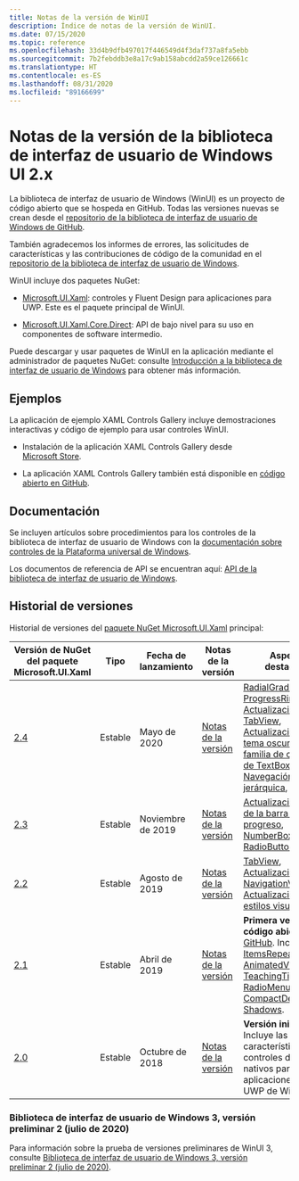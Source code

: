 ```yaml
---
title: Notas de la versión de WinUI
description: Índice de notas de la versión de WinUI.
ms.date: 07/15/2020
ms.topic: reference
ms.openlocfilehash: 33d4b9dfb497017f446549d4f3daf737a8fa5ebb
ms.sourcegitcommit: 7b2febddb3e8a17c9ab158abcdd2a59ce126661c
ms.translationtype: HT
ms.contentlocale: es-ES
ms.lasthandoff: 08/31/2020
ms.locfileid: "89166699"
---
```

# <a name="windows-ui-library-2x-release-notes"></a>Notas de la versión de la biblioteca de interfaz de usuario de Windows UI 2.x

La biblioteca de interfaz de usuario de Windows (WinUI) es un proyecto de código abierto que se hospeda en GitHub. Todas las versiones nuevas se crean desde el [repositorio de la biblioteca de interfaz de usuario de Windows de GitHub](https://aka.ms/winui).

También agradecemos los informes de errores, las solicitudes de características y las contribuciones de código de la comunidad en el [repositorio de la biblioteca de interfaz de usuario de Windows](https://aka.ms/winui).

WinUI incluye dos paquetes NuGet:

* [Microsoft.UI.Xaml](https://www.nuget.org/packages/Microsoft.UI.Xaml): controles y Fluent Design para aplicaciones para UWP. Este es el paquete principal de WinUI.

* [Microsoft.UI.Xaml.Core.Direct](https://www.nuget.org/packages/Microsoft.UI.Xaml.Core.Direct): API de bajo nivel para su uso en componentes de software intermedio.

Puede descargar y usar paquetes de WinUI en la aplicación mediante el administrador de paquetes NuGet: consulte [Introducción a la biblioteca de interfaz de usuario de Windows](/uwp/toolkits/winui/getting-started) para obtener más información.

## <a name="examples"></a>Ejemplos

La aplicación de ejemplo XAML Controls Gallery incluye demostraciones interactivas y código de ejemplo para usar controles WinUI.

* Instalación de la aplicación XAML Controls Gallery desde [Microsoft Store](
https://www.microsoft.com/p/xaml-controls-gallery/9msvh128x2zt).

* La aplicación XAML Controls Gallery también está disponible en [código abierto en GitHub](
https://github.com/Microsoft/Xaml-Controls-Gallery).

## <a name="documentation"></a>Documentación

Se incluyen artículos sobre procedimientos para los controles de la biblioteca de interfaz de usuario de Windows con la [documentación sobre controles de la Plataforma universal de Windows](/windows/uwp/design/controls-and-patterns/).

Los documentos de referencia de API se encuentran aquí: [API de la biblioteca de interfaz de usuario de Windows](/uwp/api/overview/winui/).

## <a name="version-history"></a>Historial de versiones

Historial de versiones del [paquete NuGet Microsoft.UI.Xaml](https://www.nuget.org/packages/Microsoft.UI.Xaml) principal:

| Versión de NuGet del paquete Microsoft.UI.Xaml | Tipo | Fecha de lanzamiento | Notas de la versión | Aspectos destacados |
| --- | --- | --- | --- | --- |
| [2.4](winui-2.4.md) | Estable | Mayo de 2020 | [Notas de la versión](winui-2.4.md) | [RadialGradientBrush](winui-2.4.md#radialgradientbrush), [ProgressRing](winui-2.4.md#progressring), [Actualizaciones de TabView](winui-2.4.md#tabview-updates), [Actualizaciones del tema oscuro a la familia de controles de TextBox ](winui-2.4.md#dark-theme-updates-to-textbox-family-of-controls), [Navegación jerárquica](winui-2.4.md#hierarchical-navigation),  |
| [2.3](winui-2.3.md) | Estable | Noviembre de 2019 | [Notas de la versión](winui-2.3.md) | [Actualización visual de la barra de progreso](winui-2.3.md#progress-bar-visual-refresh), [NumberBox](winui-2.3.md#numberbox), [RadioButtons](winui-2.3.md#radiobuttons) |
| [2.2](winui-2.2.md) | Estable | Agosto de 2019 | [Notas de la versión](winui-2.2.md) | [TabView](winui-2.2.md#tabview), [Actualizaciones de NavigationView](winui-2.2.md#navigationview-updates), [Actualizaciones de estilos visuales](winui-2.2.md#visual-style-updates)  |
| [2.1](winui-2.1.md) | Estable | Abril de 2019 | [Notas de la versión](winui-2.1.md) | **Primera versión de código abierto** de [GitHub](https://github.com/microsoft/microsoft-ui-xaml). Incluye [ItemsRepeater](winui-2.1.md#itemsrepeater), [AnimatedVisualPlayer](winui-2.1.md#animatedvisualplayer), [TeachingTip](winui-2.1.md#teachingtip), [RadioMenuFlyoutItem](winui-2.1.md#radiomenuflyoutitem), [CompactDensity](winui-2.1.md#compactdensity) y [Shadows](winui-2.1.md#shadows). |
| [2.0](winui-2.0.md) | Estable | Octubre de 2018 | [Notas de la versión](winui-2.0.md) | **Versión inicial**. Incluye las características y los controles de Fluent nativos para las aplicaciones para UWP de Windows.  |

### <a name="windows-ui-library-3-preview-2-july-2020"></a>Biblioteca de interfaz de usuario de Windows 3, versión preliminar 2 (julio de 2020)

Para información sobre la prueba de versiones preliminares de WinUI 3, consulte [Biblioteca de interfaz de usuario de Windows 3, versión preliminar 2 (julio de 2020)](../../winui3/index.md).